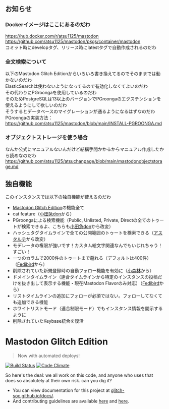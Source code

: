 ## お知らせ ##
### Dockerイメージはここにあるのだわ
https://hub.docker.com/r/atsu1125/mastodon  
https://github.com/atsu1125/mastodon/pkgs/container/mastodon  
コミット時にdevelopタグ、リリース時にlatestタグで自動作成されるのだわ  

### 全文検索について
以下のMastodon Glitch Editionからいろいろ書き換えてるのでそのままでは動かないのだわ  
ElasticSearchは使わないようになってるので有効化しなくてよいのだわ  
その代わりにPGroongaを使用しているのだわ  
そのためPostgreSQLは13以上のバージョンでPGroongaのエクステンションを使えるようにして欲しいのだわ  
そうするとデータベースのマイグレーションが通るようになるはずなのだわ  
PGroongaの実装方法：  
https://github.com/atsu1125/mastodon/blob/main/INSTALL-PGROONGA.md  

### オブジェクトストレージを使う場合  
なんか公式にマニュアルないんだけど結構手間かかるからマニュアル作成したから読めなのだわ  
https://github.com/atsu1125/atsuchanpage/blob/main/mastodonobjectstorage.md  

<h2 id="sec-7">独自機能</h2>
<p>このインスタンスでは以下の独自機能が使えるのだわ</p>
<ul>
  <li><a href="https://glitch-soc.github.io/docs">Mastodon Glitch Edition</a>の機能全て
</li>
  <li>cat feature（<a href=https://odakyu.app/about>小田急don</a>から）
</li>
  <li>PGroongaによる検索機能（Public, Unlisted, Private, Directの全てのトゥートが検索できるよ、こちらも<a href=https://odakyu.app/about>小田急don</a>から改変）
</li>
  <li>ハッシュタグタイムラインで全ての公開範囲のトゥートを検索できる（<a href=https://kirishima.cloud/about>アスタルテ</a>から改変）
</li>
  <li>モデレータの権限が強いです！カスタム絵文字関連なんでもいじれちゃう！すごい！</li>
  <li>一つのカラムで2000件のトゥートまで遡れる（デフォルトは400件）（<a href=https://fedibird.com/about>Fedibird</a>から） </li>
  <li>削除されていた新規登録時の自動フォロー機能を有効に（<a href=https://hello.2heng.xin/about>小森林</a>から）</li>
  <li>ドメインタイムライン（連合タイムラインから特定のインスタンスの投稿だけを抜き出して表示する機能・現在Mastodon Flavorのみ対応）（<a href=https://fedibird.com/about>Fedibird</a>から）</li>
  <li>リストタイムラインの追加にフォローが必須ではない。フォローしてなくても追加できる機能</li>
  <li>ホワイトリストモード（連合制限モード）でもインスタンス情報を開示するように</li>
  <li>削除されていたKeybase統合を復活</li>
</ul>

#  Mastodon Glitch Edition  #

>   Now with automated deploys!

[![Build Status](https://img.shields.io/circleci/project/github/glitch-soc/mastodon.svg)][circleci]
[![Code Climate](https://img.shields.io/codeclimate/maintainability/glitch-soc/mastodon.svg)][code_climate]

[circleci]: https://circleci.com/gh/glitch-soc/mastodon
[code_climate]: https://codeclimate.com/github/glitch-soc/mastodon

So here's the deal: we all work on this code, and anyone who uses that does so absolutely at their own risk. can you dig it?

- You can view documentation for this project at [glitch-soc.github.io/docs/](https://glitch-soc.github.io/docs/).
- And contributing guidelines are available [here](CONTRIBUTING.md) and [here](https://glitch-soc.github.io/docs/contributing/).

